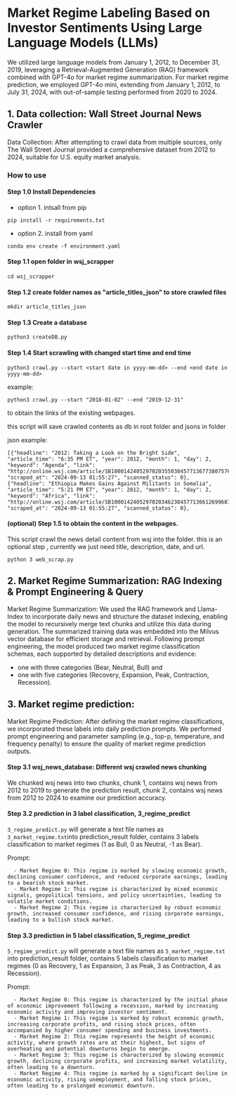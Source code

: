 # Market Regime Labeling Based on Investor Sentiments Using Large Language Models (LLMs)
We utilized large language models from January 1, 2012, to December 31, 2019, leveraging a Retrieval-Augmented Generation (RAG) framework combined with GPT-4o for market regime summarization. For market regime prediction, we employed GPT-4o mini, extending from January 1, 2012, to July 31, 2024, with out-of-sample testing performed from 2020 to 2024.

## 1. Data collection: Wall Street Journal News Crawler
Data Collection: After attempting to crawl data from multiple sources, only The Wall Street Journal provided a comprehensive dataset from 2012 to 2024, suitable for U.S. equity market analysis.
### How to use
#### Step 1.0 Install Dependencies
- option 1. intsall from pip
```
pip install -r requirements.txt
```

- option 2. install from yaml
```
conda env create -f environment.yaml
```

#### Step 1.1 open folder in wsj_scrapper
```
cd wsj_scrapper
```

#### Step 1.2 create folder names as "article_titles_json" to store crawled files
```
mkdir article_titles_json
```

#### Step 1.3 Create a database
```
python3 createDB.py
```

#### Step 1.4 Start scrawling with changed start time and end time
```
python3 crawl.py --start <start date in yyyy-mm-dd> --end <end date in yyyy-mm-dd>
```

example: 
```
python3 crawl.py --start "2018-01-02" --end "2019-12-31"
```
to obtain the links of the existing webpages.

this script will save crawled contents as db in root folder and jsons in folder

json example:
```
[{"headline": "2012: Taking a Look on the Bright Side", "article_time": "6:35 PM ET", "year": 2012, "month": 1, "day": 2, "keyword": "Agenda", "link": "http://online.wsj.com/article/SB10001424052970203550304577136773807576662.html", "scraped_at": "2024-09-13 01:55:27", "scanned_status": 0}, {"headline": "Ethiopia Makes Gains Against Militants in Somalia", "article_time": "5:21 PM ET", "year": 2012, "month": 1, "day": 2, "keyword": "Africa", "link": "http://online.wsj.com/article/SB10001424052970203462304577136612699687638.html", "scraped_at": "2024-09-13 01:55:27", "scanned_status": 0},
```

#### (optional) Step 1.5 to obtain the content in the webpages.
This script crawl the news detail content from wsj into the folder.
this is an optional step , currently we just need title, description, date, and url.
```
python 3 web_scrap.py
```



## 2. Market Regime Summarization: RAG Indexing & Prompt Engineering & Query
Market Regime Summarization: We used the RAG framework and Llama-Index to incorporate daily news and structure the dataset indexing, enabling the model to recursively merge text chunks and utilize this data during generation. The summarized training data was embedded into the Milvus vector database for efficient storage and retrieval. 
Following prompt engineering, the model produced two market regime classification schemas, each supported by detailed descriptions and evidence: 
- one with three categories (Bear, Neutral, Bull) and
- one with five categories (Recovery, Expansion, Peak, Contraction, Recession).


## 3. Market regime prediction: 
Market Regime Prediction: After defining the market regime classifications, we incorporated these labels into daily prediction prompts. We performed prompt engineering and parameter sampling (e.g., top-p, temperature, and frequency penalty) to ensure the quality of market regime prediction outputs. 

#### Step 3.1 wsj_news_database: Different wsj crawled news chunking
We chunked wsj news into two chunks, 
chunk 1, contains wsj news from 2012 to 2019 to generate the prediction result,
chunk 2, contains wsj news from 2012 to 2024 to examine our prediction accuracy.
      
#### Step 3.2 prediction in 3 label classification, 3_regime_predict
`3_regime_predict.py` will generate a text file names as `3_market_regime.txt`into prediction_result folder, contains 3 labels classification to market regimes (1 as Bull, 0 as Neutral, -1 as Bear).

Prompt: 
```
  - Market Regime 0: This regime is marked by slowing economic growth, declining consumer confidence, and reduced corporate earnings, leading to a bearish stock market.
  - Market Regime 1: This regime is characterized by mixed economic signals, geopolitical tensions, and policy uncertainties, leading to volatile market conditions.
  - Market Regime 2: This regime is characterized by robust economic growth, increased consumer confidence, and rising corporate earnings, leading to a bullish stock market. 
```

#### Step 3.3  prediction in 5 label classification, 5_regime_predict
`5_regime_predict.py` will generate a text file names as `5_market_regime.txt` into prediction_result folder, contains 5 labels classification to market regimes (0 as Recovery, 1 as Expansion, 3 as Peak, 3 as Contraction, 4 as Recession).

Prompt:

```
  - Market Regime 0: This regime is characterized by the initial phase of economic improvement following a recession, marked by increasing economic activity and improving investor sentiment.
  - Market Regime 1: This regime is marked by robust economic growth, increasing corporate profits, and rising stock prices, often accompanied by higher consumer spending and business investments.
  - Market Regime 2: This regime represents the height of economic activity, where growth rates are at their highest, but signs of overheating and potential downturns begin to emerge.
  - Market Regime 3: This regime is characterized by slowing economic growth, declining corporate profits, and increasing market volatility, often leading to a downturn.
  - Market Regime 4: This regime is marked by a significant decline in economic activity, rising unemployment, and falling stock prices, often leading to a prolonged economic downturn.
```

